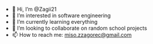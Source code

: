 - 👋 Hi, I’m @Zagii21
- 👀 I’m interested in software engineering
- 🌱 I’m currently learning everything
- 💞️ I’m looking to collaborate on random school projects
- 📫 How to reach me: miso.zzagorec@gmail.com

<!---
Zagii21/Zagii21 is a ✨ special ✨ repository because its `README.md` (this file) appears on your GitHub profile.
You can click the Preview link to take a look at your changes.
--->
